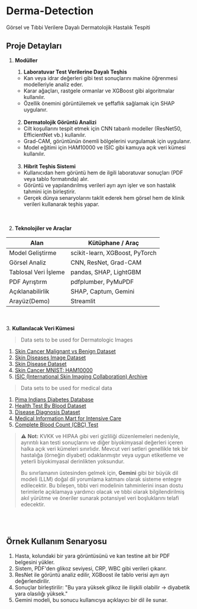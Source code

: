 # Derma-Detection
Görsel ve Tıbbi Verilere Dayalı Dermatolojik Hastalık Tespiti

## Proje Detayları
1. <b>Modüller</b>
    1. <b>Laboratuvar Test Verilerine Dayalı Teşhis</b>
    - Kan veya idrar değerleri gibi test sonuçlarını makine öğrenmesi modelleriyle analiz eder.
    - Karar ağaçları, rastgele ormanlar ve XGBoost gibi algoritmalar kullanılır.
    - Özellik önemini görüntülemek ve şeffaflık sağlamak için SHAP uygulanır.<br><br>

    2. <b>Dermatolojik Görüntü Analizi</b>
    - Cilt koşullarını tespit etmek için CNN tabanlı modeller (ResNet50, EfficientNet vb.) kullanılır.
    - Grad-CAM, görüntünün önemli bölgelerini vurgulamak için uygulanır.
    - Model eğitimi için HAM10000 ve ISIC gibi kamuya açık veri kümesi kullanılır.<br><br>

    3. <b>Hibrit Teşhis Sistemi</b>
    - Kullanıcıdan hem görüntü hem de ilgili laboratuvar sonuçları (PDF veya tablo formatında) alır.
    - Görüntü ve yapılandırılmış verileri ayrı ayrı işler ve son hastalık tahmini için birleştirir.
    - Gerçek dünya senaryolarını taklit ederek hem görsel hem de klinik verileri kullanarak teşhis yapar.<br><br><br>

2. <b>Teknolojiler ve Araçlar</b>

| Alan                       | Kütüphane / Araç                   |
|----------------------------|------------------------------------|
| Model Geliştirme           | scikit-learn, XGBoost, PyTorch     |
| Görsel Analiz              | CNN, ResNet, Grad-CAM              |
| Tablosal Veri İşleme       | pandas, SHAP, LightGBM             |
| PDF Ayrıştırm              | pdfplumber, PyMuPDF                |
| Açıklanabilirlik           | SHAP, Captum, Gemini               |
| Arayüz(Demo)               | Streamlit                          |


<br><br>3. <b>Kullanılacak Veri Kümesi</b>
> Data sets to be used for Dermatologic Images
1. [Skin Cancer Malignant vs Benign Dataset](https://www.kaggle.com/datasets/fanconic/skin-cancer-malignant-vs-benign)
2. [Skin Diseases Image Dataset](https://www.kaggle.com/datasets/ismailpromus/skin-diseases-image-dataset)
3. [Skin Disease Dataset](https://www.kaggle.com/datasets/pacificrm/skindiseasedataset/data)
4. [Skin Cancer MNIST: HAM10000](https://www.kaggle.com/datasets/kmader/skin-cancer-mnist-ham10000)
5. [ISIC (International Skin Imaging Collaboration) Archive](https://www.isic-archive.com/collections)

> Data sets to be used for medical data
1. [Pima Indians Diabetes Database](https://www.kaggle.com/datasets/uciml/pima-indians-diabetes-database)
2. [Health Test By Blood Dataset](https://www.kaggle.com/datasets/simaanjali/diabetes-classification-dataset)
3. [Disease Diagnosis Dataset](https://www.kaggle.com/datasets/s3programmer/disease-diagnosis-dataset)
4. [Medical Information Mart for Intensive Care](https://mimic.mit.edu)
5. [Complete Blood Count (CBC) Test](https://www.kaggle.com/datasets/ahmedelsayedtaha/complete-blood-count-cbc-test)

> ⚠️ **Not:** KVKK ve HIPAA gibi veri gizliliği düzenlemeleri nedeniyle, ayrıntılı kan testi sonuçlarını ve diğer biyokimyasal değerleri içeren halka açık veri kümeleri sınırlıdır. Mevcut veri setleri genellikle tek bir hastalığa (örneğin diyabet) odaklanmıştır veya uygun etiketleme ve yeterli biyokimyasal derinlikten yoksundur.  
>
> Bu sınırlamanın üstesinden gelmek için, **Gemini** gibi bir büyük dil modeli (LLM) doğal dil yorumlama katmanı olarak sisteme entegre edilecektir. Bu bileşen, tıbbi veri modelinin tahminlerini insan dostu terimlerle açıklamaya yardımcı olacak ve tıbbi olarak bilgilendirilmiş akıl yürütme ve öneriler sunarak potansiyel veri boşluklarını telafi edecektir.

## <br><br>Örnek Kullanım Senaryosu
1. Hasta, kolundaki bir yara görüntüsünü ve kan testine ait bir PDF belgesini yükler.
2. Sistem, PDF'den glikoz seviyesi, CRP, WBC gibi verileri çıkarır.
3. ResNet ile görüntü analiz edilir, XGBoost ile tablo verisi ayrı ayrı değerlendirilir.
4. Sonuçlar birleştirilir: "Bu yara yüksek glikoz ile ilişkili olabilir → diyabetik yara olasılığı yüksek."
5. Gemini modeli, bu sonucu kullanıcıya açıklayıcı bir dil ile sunar.

